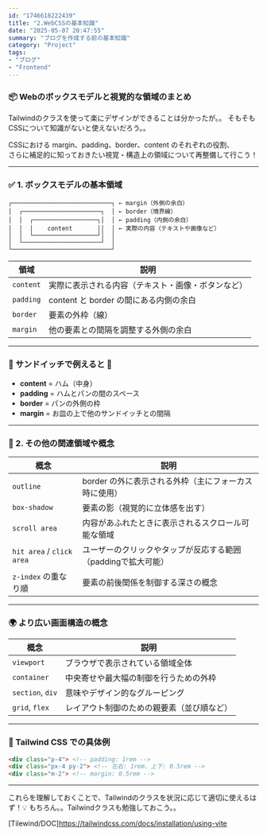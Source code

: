 ```yaml
---
id: "1746618222439"
title: "2.WebCSSの基本知識"
date: "2025-05-07 20:47:55"
summary: "ブログを作成する前の基本知識"
category: "Project"
tags:
- "ブログ"
- "Frontend"
---
```



### 📦 Webのボックスモデルと視覚的な領域のまとめ

Tailwindのクラスを使って楽にデザインができることは分かったが。。
そもそもCSSについて知識がないと使えないだろう。。

CSSにおける margin、padding、border、content のそれぞれの役割、  
さらに補足的に知っておきたい視覚・構造上の領域について再整備して行こう！

---

### ✅ 1. ボックスモデルの基本領域

```plaintext
┌────────────────────────────┐ ← margin（外側の余白）
│  ┌──────────────────────┐  │ ← border（境界線）
│  │  ┌──────────────────┐│  │ ← padding（内側の余白）
│  │  │    content       ││  │ ← 実際の内容（テキストや画像など）
│  │  └──────────────────┘│  │
│  └──────────────────────┘  │
└────────────────────────────┘
```

| 領域       | 説明 |
|------------|------|
| `content`  | 実際に表示される内容（テキスト・画像・ボタンなど） |
| `padding`  | content と border の間にある内側の余白 |
| `border`   | 要素の外枠（線） |
| `margin`   | 他の要素との間隔を調整する外側の余白 |

---

### 📐 サンドイッチで例えると 🍞

- **content** = ハム（中身）
- **padding** = ハムとパンの間のスペース
- **border** = パンの外側の枠
- **margin** = お皿の上で他のサンドイッチとの間隔

---

### 🧠 2. その他の関連領域や概念

| 概念                    | 説明 |
|-------------------------|------|
| `outline`               | border の外に表示される外枠（主にフォーカス時に使用） |
| `box-shadow`            | 要素の影（視覚的に立体感を出す） |
| `scroll area`           | 内容があふれたときに表示されるスクロール可能な領域 |
| `hit area` / `click area` | ユーザーのクリックやタップが反応する範囲（paddingで拡大可能） |
| `z-index` の重なり順     | 要素の前後関係を制御する深さの概念 |

---

### 🌍 より広い画面構造の概念

| 概念            | 説明 |
|-----------------|------|
| `viewport`      | ブラウザで表示されている領域全体 |
| `container`     | 中央寄せや最大幅の制御を行うための外枠 |
| `section`, `div`| 意味やデザイン的なグルーピング |
| `grid`, `flex`  | レイアウト制御のための親要素（並び順など） |

---

### 🎨 Tailwind CSS での具体例

```html
<div class="p-4"> <!-- padding: 1rem -->
<div class="px-4 py-2"> <!-- 左右: 1rem、上下: 0.5rem -->
<div class="m-2"> <!-- margin: 0.5rem -->
```

---

これらを理解しておくことで、Tailwindのクラスを状況に応じて適切に使えるはず！💡
もちろん。。Tailwindクラスも勉強しておこう。。

[Tilewind/DOC]https://tailwindcss.com/docs/installation/using-vite
